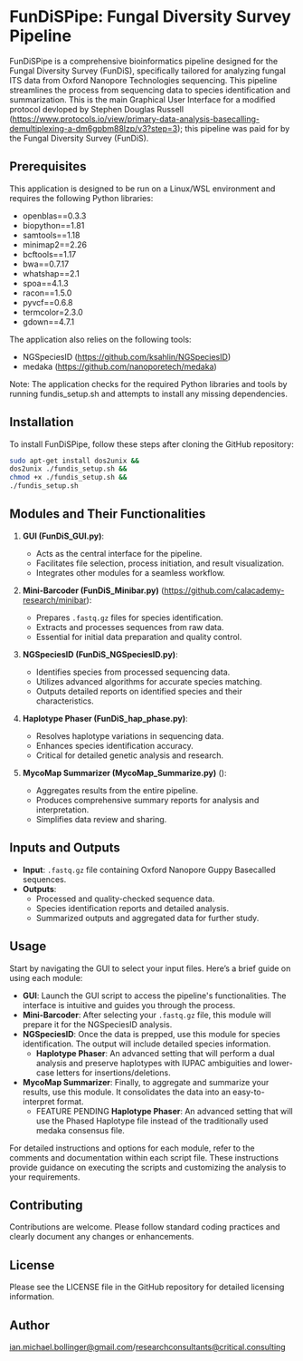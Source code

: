 # FunDiSPipe: Fungal Diversity Survey Pipeline

FunDiSPipe is a comprehensive bioinformatics pipeline designed for the Fungal Diversity Survey (FunDiS), specifically tailored for analyzing fungal ITS data from Oxford Nanopore Technologies sequencing. This pipeline streamlines the process from sequencing data to species identification and summarization. This is the main Graphical User Interface for a modified protocol devloped by Stephen Douglas Russell (https://www.protocols.io/view/primary-data-analysis-basecalling-demultiplexing-a-dm6gpbm88lzp/v3?step=3); this pipeline was paid for by the Fungal Diversity Survey (FunDiS).

## Prerequisites

This application is designed to be run on a Linux/WSL environment and requires the following Python libraries:

- openblas==0.3.3
- biopython==1.81
- samtools==1.18
- minimap2==2.26
- bcftools==1.17
- bwa==0.7.17
- whatshap==2.1
- spoa==4.1.3
- racon==1.5.0
- pyvcf==0.6.8
- termcolor=2.3.0
- gdown==4.7.1

The application also relies on the following tools:

- NGSpeciesID (https://github.com/ksahlin/NGSpeciesID)
- medaka (https://github.com/nanoporetech/medaka)

Note: The application checks for the required Python libraries and tools by running fundis_setup.sh and attempts to install any missing dependencies.

## Installation

To install FunDiSPipe, follow these steps after cloning the GitHub repository:

```bash
sudo apt-get install dos2unix &&
dos2unix ./fundis_setup.sh &&
chmod +x ./fundis_setup.sh &&
./fundis_setup.sh
```

## Modules and Their Functionalities

1. **GUI (FunDiS_GUI.py)**:
   - Acts as the central interface for the pipeline.
   - Facilitates file selection, process initiation, and result visualization.
   - Integrates other modules for a seamless workflow.

2. **Mini-Barcoder (FunDiS_Minibar.py)** (https://github.com/calacademy-research/minibar): 
   - Prepares `.fastq.gz` files for species identification.
   - Extracts and processes sequences from raw data.
   - Essential for initial data preparation and quality control.

3. **NGSpeciesID (FunDiS_NGSpeciesID.py)**:
   - Identifies species from processed sequencing data.
   - Utilizes advanced algorithms for accurate species matching.
   - Outputs detailed reports on identified species and their characteristics.

4. **Haplotype Phaser (FunDiS_hap_phase.py)**:
   - Resolves haplotype variations in sequencing data.
   - Enhances species identification accuracy.
   - Critical for detailed genetic analysis and research.

5. **MycoMap Summarizer (MycoMap_Summarize.py)** ():
   - Aggregates results from the entire pipeline.
   - Produces comprehensive summary reports for analysis and interpretation.
   - Simplifies data review and sharing.

## Inputs and Outputs

- **Input**: `.fastq.gz` file containing Oxford Nanopore Guppy Basecalled sequences.
- **Outputs**:
  - Processed and quality-checked sequence data.
  - Species identification reports and detailed analysis.
  - Summarized outputs and aggregated data for further study.

## Usage

Start by navigating the GUI to select your input files. Here’s a brief guide on using each module:

- **GUI**: Launch the GUI script to access the pipeline's functionalities. The interface is intuitive and guides you through the process.
- **Mini-Barcoder**: After selecting your `.fastq.gz` file, this module will prepare it for the NGSpeciesID analysis.
- **NGSpeciesID**: Once the data is prepped, use this module for species identification. The output will include detailed species information.
   - **Haplotype Phaser**: An advanced setting that will perform a dual analysis and preserve haplotypes with IUPAC ambiguities and lower-case letters for insertions/deletions.
- **MycoMap Summarizer**: Finally, to aggregate and summarize your results, use this module. It consolidates the data into an easy-to-interpret format.
   - FEATURE PENDING **Haplotype Phaser**: An advanced setting that will use the Phased Haplotype file instead of the traditionally used medaka consensus file.

For detailed instructions and options for each module, refer to the comments and documentation within each script file. These instructions provide guidance on executing the scripts and customizing the analysis to your requirements.

## Contributing

Contributions are welcome. Please follow standard coding practices and clearly document any changes or enhancements.

## License

Please see the LICENSE file in the GitHub repository for detailed licensing information.

## Author

ian.michael.bollinger@gmail.com/researchconsultants@critical.consulting
